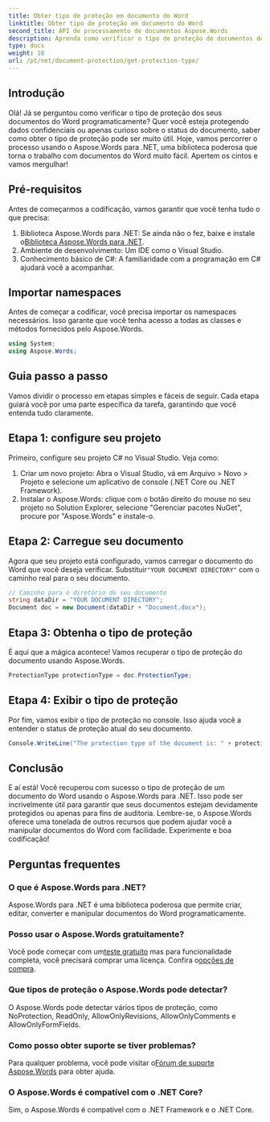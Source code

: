 ```yaml
---
title: Obter tipo de proteção em documento do Word
linktitle: Obter tipo de proteção em documento do Word
second_title: API de processamento de documentos Aspose.Words
description: Aprenda como verificar o tipo de proteção de documentos do Word usando o Aspose.Words para .NET. Guia passo a passo, exemplos de código e perguntas frequentes incluídos.
type: docs
weight: 10
url: /pt/net/document-protection/get-protection-type/
---
```

## Introdução

Olá! Já se perguntou como verificar o tipo de proteção dos seus documentos do Word programaticamente? Quer você esteja protegendo dados confidenciais ou apenas curioso sobre o status do documento, saber como obter o tipo de proteção pode ser muito útil. Hoje, vamos percorrer o processo usando o Aspose.Words para .NET, uma biblioteca poderosa que torna o trabalho com documentos do Word muito fácil. Apertem os cintos e vamos mergulhar!

## Pré-requisitos

Antes de começarmos a codificação, vamos garantir que você tenha tudo o que precisa:

1. Biblioteca Aspose.Words para .NET: Se ainda não o fez, baixe e instale o[Biblioteca Aspose.Words para .NET](https://releases.aspose.com/words/net/).
2. Ambiente de desenvolvimento: Um IDE como o Visual Studio.
3. Conhecimento básico de C#: A familiaridade com a programação em C# ajudará você a acompanhar.

## Importar namespaces

Antes de começar a codificar, você precisa importar os namespaces necessários. Isso garante que você tenha acesso a todas as classes e métodos fornecidos pelo Aspose.Words.

```csharp
using System;
using Aspose.Words;
```

## Guia passo a passo

Vamos dividir o processo em etapas simples e fáceis de seguir. Cada etapa guiará você por uma parte específica da tarefa, garantindo que você entenda tudo claramente.

## Etapa 1: configure seu projeto

Primeiro, configure seu projeto C# no Visual Studio. Veja como:

1. Criar um novo projeto: Abra o Visual Studio, vá em Arquivo > Novo > Projeto e selecione um aplicativo de console (.NET Core ou .NET Framework).
2. Instalar o Aspose.Words: clique com o botão direito do mouse no seu projeto no Solution Explorer, selecione "Gerenciar pacotes NuGet", procure por "Aspose.Words" e instale-o.

## Etapa 2: Carregue seu documento

Agora que seu projeto está configurado, vamos carregar o documento do Word que você deseja verificar. Substituir`"YOUR DOCUMENT DIRECTORY"` com o caminho real para o seu documento.

```csharp
// Caminho para o diretório do seu documento
string dataDir = "YOUR DOCUMENT DIRECTORY";
Document doc = new Document(dataDir + "Document.docx");
```

## Etapa 3: Obtenha o tipo de proteção

É aqui que a mágica acontece! Vamos recuperar o tipo de proteção do documento usando Aspose.Words.

```csharp
ProtectionType protectionType = doc.ProtectionType;
```

## Etapa 4: Exibir o tipo de proteção

Por fim, vamos exibir o tipo de proteção no console. Isso ajuda você a entender o status de proteção atual do seu documento.

```csharp
Console.WriteLine("The protection type of the document is: " + protectionType);
```

## Conclusão

E aí está! Você recuperou com sucesso o tipo de proteção de um documento do Word usando o Aspose.Words para .NET. Isso pode ser incrivelmente útil para garantir que seus documentos estejam devidamente protegidos ou apenas para fins de auditoria. Lembre-se, o Aspose.Words oferece uma tonelada de outros recursos que podem ajudar você a manipular documentos do Word com facilidade. Experimente e boa codificação!

## Perguntas frequentes

### O que é Aspose.Words para .NET?
Aspose.Words para .NET é uma biblioteca poderosa que permite criar, editar, converter e manipular documentos do Word programaticamente.

### Posso usar o Aspose.Words gratuitamente?
 Você pode começar com um[teste gratuito](https://releases.aspose.com/) mas para funcionalidade completa, você precisará comprar uma licença. Confira o[opções de compra](https://purchase.aspose.com/buy).

### Que tipos de proteção o Aspose.Words pode detectar?
O Aspose.Words pode detectar vários tipos de proteção, como NoProtection, ReadOnly, AllowOnlyRevisions, AllowOnlyComments e AllowOnlyFormFields.

### Como posso obter suporte se tiver problemas?
 Para qualquer problema, você pode visitar o[Fórum de suporte Aspose.Words](https://forum.aspose.com/c/words/8) para obter ajuda.

### O Aspose.Words é compatível com o .NET Core?
Sim, o Aspose.Words é compatível com o .NET Framework e o .NET Core.